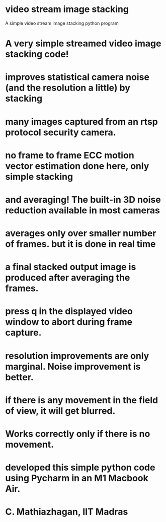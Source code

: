 # video stream image stacking
 A simple video stream image stacking python program

# A very simple streamed video image stacking code!
#
# improves statistical camera noise (and the resolution a little) by stacking
# many images captured from an rtsp protocol security camera.
#
# no frame to frame ECC motion vector estimation done here, only simple stacking
# and averaging! The built-in 3D noise reduction available in most cameras
# averages only over smaller number of frames. but it is done in real time
#
# a final stacked output image is produced after averaging the frames.
# press q in the displayed video window to abort during frame capture.
#
# resolution improvements are only marginal. Noise improvement is better.
# if there is any movement in the field of view, it will get blurred.
# Works correctly only if there is no movement.
#
# developed this simple python code using Pycharm in an M1 Macbook Air.
#
# C. Mathiazhagan, IIT Madras
